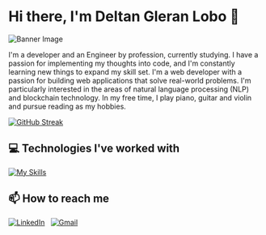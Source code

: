 # Hi there, I'm Deltan Gleran Lobo 👋

![Banner Image](https://yourimageurl.com)

<div style="background-image: url('https://yourcamoimageurl.com'); background-size: cover;">

I'm a developer and an Engineer by profession, currently studying. I have a passion for implementing my thoughts into code, and I'm constantly learning new things to expand my skill set.
I'm a web developer with a passion for building web applications that solve real-world problems. I'm particularly interested in the areas of natural language processing (NLP) and blockchain technology.
In my free time, I play piano, guitar and violin and pursue reading as my hobbies.

[![GitHub Streak](https://streak-stats.demolab.com?user=Deltan2002&theme=shades-of-purple)](https://git.io/streak-stats)
  
## 💻 Technologies I've worked with

[![My Skills](https://skillicons.dev/icons?i=linux,html,css,js,java,c,py,react,nodejs,mongodb,bootstrap,tailwind,threejs,mysql,r,docker,solidity,sass,figma,firebase,vim,huggingface,tensorflow&theme=light)](https://skillicons.dev)


## 📫 How to reach me

<a href="https://www.linkedin.com/in/deltan-lobo2002/"><img alt="LinkedIn" src="https://img.shields.io/badge/linkedin%20-%230077B5.svg?&style=flat&logo=linkedin&logoColor=white"/></a> &nbsp;
<a href="mailto:deltanlobo92@gmail.com"><img alt="Gmail" src="https://img.shields.io/badge/Gmail-D14836?style=flat&logo=gmail&logoColor=white" /></a> &nbsp;




</div>
